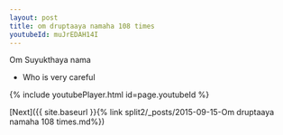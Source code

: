 ```yaml
---
layout: post
title: om druptaaya namaha 108 times
youtubeId: muJrEDAH14I
---
```

 
 
Om Suyukthaya nama 
 
 -  Who is very careful 
 
  
 
  
 
 
 
 
 
 


{% include youtubePlayer.html id=page.youtubeId %}
 
[Next]({{ site.baseurl }}{% link  split2/_posts/2015-09-15-Om druptaaya namaha 108 times.md%})
 
